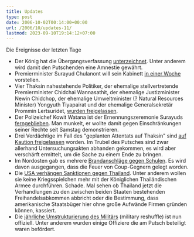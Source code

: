 ```yaml
---
title: Updates
type: post
date: 2006-10-02T00:14:00+00:00
url: /2006/10/updates-11/
lastmod: 2023-09-10T19:14:12+07:00
---
```

Die Ereignisse der letzten Tage

  * Der König hat die Übergangsverfassung [unterzeichnet][1]. Unter anderem wird damit den Putschenden eine Amnestie gewährt.
  * Premierminister Surayud Chulanont will sein Kabinett [in einer Woche][2] vorstellen.
  * Vier Thaksin nahestehende Politiker, der ehemalige stellvertretende Premierminister Chidchai Wannasathit, der ehemalige Justizminister Newin Chidchop, der ehemalige Umweltminister (? Natural Resources Minister) Yongyuth Tiyapairat und der ehemalige Generalsekretär Prommin Lertsuridet, [wurden freigelassen][3].
  * Der Polizeichef Kowit Watana ist der Ernennungszeremonie Surayuds [ferngeblieben][4]. Man munkelt, er wollte damit gegen Einschränkungen seiner Rechte seit Samstag demonstrieren.
  * Drei Verdächtige im Fall des "geplanten Attentats auf Thaksin" sind [auf Kaution freigelassen][5] worden. Im Trubel des Putsches sind zwar allerhand Untersuchungsakten abhanden gekommen, es wird aber verschärft ermittelt, um die Sache zu einem Ende zu bringen.
  * Im Nordosten gab es mehrere [Brandanschläge gegen Schulen][6]. Es wird davon ausgegangen, dass die Feuer von Coup-Gegnern gelegt worden.
  * Die [<span class="caps">USA</span> verhängen Sanktionen gegen Thailand][7]. Unter anderem wollen sie keine Kriegsspielchen mehr mit der Königlichen Thailändischen Armee durchführen. Schade. Mal sehen ob Thailand jetzt die Verhandlungen zu den zwischen beiden Staaten bestehenden Freihandelsabkommen abbricht oder die Bestimmung, dass amerikanische Staatsbüger hier ohne große Aufwände Firmen gründen können, kassiert.
  * Die [jährliche Umstrukturierung des Militärs][8] (military reshuffle) ist nun offiziell. Unter anderem wurden einige Offiziere die am Putsch beteiligt waren befördert.

 [1]: http://www.nationmultimedia.com/breakingnews/read.php?newsid=30015096
 [2]: http://www.nationmultimedia.com/breakingnews/read.php?newsid=30015105
 [3]: http://www.nationmultimedia.com/breakingnews/read.php?newsid=30015098
 [4]: http://www.nationmultimedia.com/2006/10/02/headlines/headlines_30015162.php
 [5]: http://www.nationmultimedia.com/2006/09/30/headlines/headlines_30015051.php
 [6]: http://www.nationmultimedia.com/2006/10/02/national/national_30015143.php
 [7]: http://www.nationmultimedia.com/breakingnews/read.php?newsid=30014947
 [8]: http://etna.mcot.net/query.php?nid=25101
